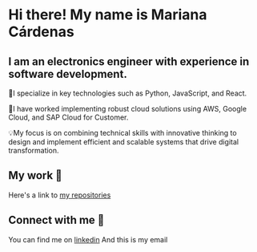 # Hi there! My name is Mariana Cárdenas

## I am an electronics engineer with experience in software development.

🤖I specialize in key technologies such as Python, JavaScript, and React. 

👾I have worked implementing robust cloud solutions using AWS, Google Cloud, and SAP Cloud for Customer. 

💡My focus is on combining technical skills with innovative thinking to design and implement efficient and scalable systems that drive digital transformation.

## My work 🧩
Here's a link to [my repositories](https://github.com/marianacardenasme?tab=repositories)

## Connect with me 🤝
You can find me on [linkedin](www.linkedin.com/in/mariana-cárdenas-mesa-6b1101236)
And this is my email 
